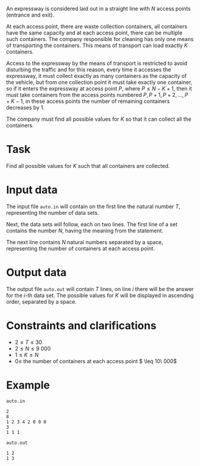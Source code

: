 
An expressway is considered laid out in a straight line with $N$ access points (entrance and exit).

At each access point, there are waste collection containers, all containers have the same capacity and at each access point, there can be multiple such containers. The company responsible for cleaning has only one means of transporting the containers. This means of transport can load exactly $K$ containers.

Access to the expressway by the means of transport is restricted to avoid disturbing the traffic and for this reason, every time it accesses the expressway, it must collect exactly as many containers as the capacity of the vehicle, but from one collection point it must take exactly one container, so if it enters the expressway at access point $P$, where $P \leq N-K+1$, then it must take containers from the access points numbered $P, P+1, P+2, \dots, P+K-1$, in these access points the number of remaining containers decreases by $1$.

The company must find all possible values for $K$ so that it can collect all the containers.

# Task

Find all possible values for $K$ such that all containers are collected.

# Input data

The input file `auto.in` will contain on the first line the natural number $T$, representing the number of data sets.

Next, the data sets will follow, each on two lines. The first line of a set contains the number $N$, having the meaning from the statement.

The next line contains $N$ natural numbers separated by a space, representing the number of containers at each access point.

# Output data

The output file `auto.out` will contain $T$ lines, on line $i$ there will be the answer for the $i$-th data set. The possible values for $K$ will be displayed in ascending order, separated by a space.

# Constraints and clarifications

* $2 \leq T \leq 30$
* $2 \leq N \leq 9\ 000$
* $1 \leq K \leq N$
* $0 \leq$ the number of containers at each access point $ \leq 10\ 000$

# Example

`auto.in`
```
2
8
1 2 3 4 2 0 0 0
3
1 1 1
```

`auto.out`
```
1 2
1 3
```

